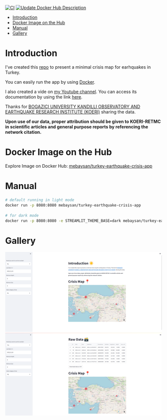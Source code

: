 [![CI](https://github.com/mebaysan/Turkey-Earthquake-Crisis-App/actions/workflows/ci.yml/badge.svg)](https://github.com/mebaysan/Turkey-Earthquake-Crisis-App/actions/workflows/ci.yml) [![Update Docker Hub Description](https://github.com/mebaysan/Turkey-Earthquake-Crisis-App/actions/workflows/dockerhub-description.yml/badge.svg)](https://github.com/mebaysan/Turkey-Earthquake-Crisis-App/actions/workflows/dockerhub-description.yml)


- [Introduction](#introduction)
- [Docker Image on the Hub](#docker-image-on-the-hub)
- [Manual](#manual)
- [Gallery](#gallery)

# Introduction

I've created this [repo](https://github.com/mebaysan/Turkey-Earthquake-Crisis-App) to present a minimal crisis map for earhquakes in Turkey.

You can easily run the app by using [Docker](https://docker.com).

I also created a vide on [my Youtube channel](https://www.youtube.com/BaysanSoft). You can access its documentation by using the link [here](https://gist.github.com/mebaysan/e7c6b24905727578b51c62fd56867c4c).


Thanks for [BOGAZICI UNIVERSITY KANDILLI OBSERVATORY AND EARTHQUAKE RESEARCH INSTITUTE (KOERI)](http://www.koeri.boun.edu.tr/scripts/lasteq.asp) sharing the data.

**Upon use of our data, proper attribution should be given to KOERI-RETMC in scientific articles and general purpose reports by referencing the network citation.**

# Docker Image on the Hub
Explore Image on Docker Hub: [mebaysan/turkey-earthquake-crisis-app](https://hub.docker.com/r/mebaysan/turkey-earthquake-crisis-app)

# Manual

```bash
# default running in light mode
docker run -p 8080:8080 mebaysan/turkey-earthquake-crisis-app

# for dark mode
docker run -p 8080:8080 -e STREAMLIT_THEME_BASE=dark mebaysan/turkey-earthquake-crisis-app
```

# Gallery

![Introduction](assets/1.png)
![Raw Data](assets/2.png)

